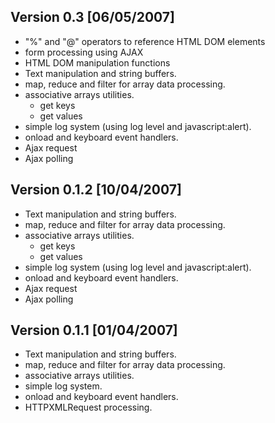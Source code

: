 ## Version 0.3 [06/05/2007] ##

  * "%" and "@" operators to reference HTML DOM elements
  * form processing using AJAX
  * HTML DOM manipulation functions
  * Text manipulation and string buffers.
  * map, reduce and filter for array data processing.
  * associative arrays utilities.
    * get keys
    * get values
  * simple log system (using log level and javascript:alert).
  * onload and keyboard event handlers.
  * Ajax request
  * Ajax polling

## Version 0.1.2 [10/04/2007] ##

  * Text manipulation and string buffers.
  * map, reduce and filter for array data processing.
  * associative arrays utilities.
    * get keys
    * get values
  * simple log system (using log level and javascript:alert).
  * onload and keyboard event handlers.
  * Ajax request
  * Ajax polling

## Version 0.1.1 [01/04/2007] ##

  * Text manipulation and string buffers.
  * map, reduce and filter for array data processing.
  * associative arrays utilities.
  * simple log system.
  * onload and keyboard event handlers.
  * HTTPXMLRequest processing.